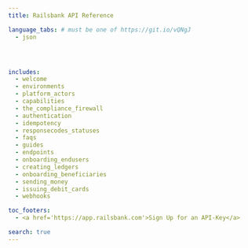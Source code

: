 ```yaml
---
title: Railsbank API Reference

language_tabs: # must be one of https://git.io/vQNgJ
  - json




includes:
  - welcome
  - environments
  - platform_actors
  - capabilities
  - the_compliance_firewall
  - authentication
  - idempotency
  - responsecodes_statuses
  - faqs
  - guides
  - endpoints
  - onboarding_endusers
  - creating_ledgers
  - onboarding_beneficiaries
  - sending_money
  - issuing_debit_cards
  - webhooks 

toc_footers:
  - <a href='https://app.railsbank.com'>Sign Up for an API-Key</a>

search: true
---
```

